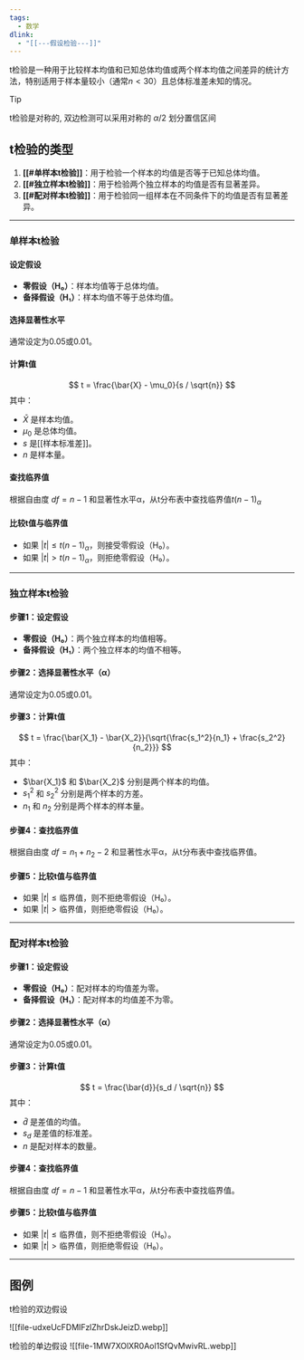 ```yaml
---
tags:
  - 数学
dlink:
  - "[[---假设检验---]]"
---
```

t检验是一种用于比较样本均值和已知总体均值或两个样本均值之间差异的统计方法，特别适用于样本量较小（通常$n<30$）且总体标准差未知的情况。

>[!tip]
> t检验是对称的, 双边检测可以采用对称的 $\alpha/2$ 划分置信区间

## t检验的类型
1. **[[#单样本t检验]]**：用于检验一个样本的均值是否等于已知总体均值。
2. **[[#独立样本t检验]]**：用于检验两个独立样本的均值是否有显著差异。
3. **[[#配对样本t检验]]**：用于检验同一组样本在不同条件下的均值是否有显著差异。

---
### 单样本t检验

#### 设定假设
- **零假设（H₀）**：样本均值等于总体均值。
- **备择假设（H₁）**：样本均值不等于总体均值。

#### 选择显著性水平
通常设定为0.05或0.01。

#### 计算t值
$$ t = \frac{\bar{X} - \mu_0}{s / \sqrt{n}} $$
其中：
- $\bar{X}$ 是样本均值。
- $\mu_0$ 是总体均值。
- $s$ 是[[样本标准差]]。
- $n$ 是样本量。

#### 查找临界值
根据自由度 $df = n - 1$ 和显著性水平α，从t分布表中查找临界值$t(n-1)_\alpha$

#### 比较t值与临界值
- 如果 $|t| \leq t(n-1)_\alpha$，则接受零假设（H₀）。
- 如果 $|t| > t(n-1)_\alpha$，则拒绝零假设（H₀）。

---
### 独立样本t检验

#### 步骤1：设定假设
- **零假设（H₀）**：两个独立样本的均值相等。
- **备择假设（H₁）**：两个独立样本的均值不相等。

#### 步骤2：选择显著性水平（α）
通常设定为0.05或0.01。

#### 步骤3：计算t值
$$ t = \frac{\bar{X_1} - \bar{X_2}}{\sqrt{\frac{s_1^2}{n_1} + \frac{s_2^2}{n_2}}} $$
其中：
- $\bar{X_1}$ 和 $\bar{X_2}$ 分别是两个样本的均值。
- $s_1^2$ 和 $s_2^2$ 分别是两个样本的方差。
- $n_1$ 和 $n_2$ 分别是两个样本的样本量。

#### 步骤4：查找临界值
根据自由度 $df = n_1 + n_2 - 2$ 和显著性水平α，从t分布表中查找临界值。

#### 步骤5：比较t值与临界值
- 如果 $|t| \leq \text{临界值}$，则不拒绝零假设（H₀）。
- 如果 $|t| > \text{临界值}$，则拒绝零假设（H₀）。

---
### 配对样本t检验

#### 步骤1：设定假设
- **零假设（H₀）**：配对样本的均值差为零。
- **备择假设（H₁）**：配对样本的均值差不为零。

#### 步骤2：选择显著性水平（α）
通常设定为0.05或0.01。

#### 步骤3：计算t值
$$ t = \frac{\bar{d}}{s_d / \sqrt{n}} $$
其中：
- $\bar{d}$ 是差值的均值。
- $s_d$ 是差值的标准差。
- $n$ 是配对样本的数量。

#### 步骤4：查找临界值
根据自由度 $df = n - 1$ 和显著性水平α，从t分布表中查找临界值。

#### 步骤5：比较t值与临界值
- 如果 $|t| \leq \text{临界值}$，则不拒绝零假设（H₀）。
- 如果 $|t| > \text{临界值}$，则拒绝零假设（H₀）。


---
## 图例
t检验的双边假设

![[file-udxeUcFDMIFzlZhrDskJeizD.webp]]

t检验的单边假设
![[file-1MW7XOlXR0Aol1SfQvMwivRL.webp]]